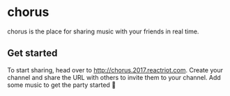 # chorus
chorus is the place for sharing music with your friends in real time. 

## Get started
To start sharing, head over to http://chorus.2017.reactriot.com. Create your channel and share the URL with others to invite them to your channel. Add some music to get the party started 🎉
